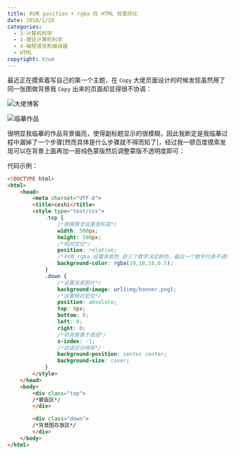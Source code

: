```yaml
---
title: 利用 position + rgba 将 HTML 背景灰化
date: 2018/1/20
categories:
  - 3-计算机科学
  - 1-理论计算机科学
  - 4-编程语言和编译器
  - HTML
copyright: true
---
```


最近正在摸索着写自己的第一个主题，在 `Copy` 大佬页面设计的时候发现虽然用了同一张图做背景我 `Copy` 出来的页面却显得很不协调：

![大佬博客][1]

![临摹作品][2]

很明显我临摹的作品背景偏亮，使得副标题显示的很模糊，因此我断定是我临摹过程中漏掉了一个步骤[然而具体是什么步骤就不得而知了]，经过我一顿百度摸索发现可以在背景上面再加一层纯色蒙版然后调整蒙版不透明度即可：

代码示例：

```html
<!DOCTYPE html>
<html>
    <head>
        <meta charset="UTF-8">
        <title>ceshi</title>
        <style type="text/css">
            .top {
                /*根据需求设置宽和高*/
                width: 500px;
                height: 500px;
                /*相对定位*/
                position: relative;
                /*利用 rgba 设置背景色 前三个数字决定颜色，最后一个数字代表不透明度，1为完全不透明*/
                background-color: rgba(19,18,16,0.5);
            }
            .down {
                /*设置背景图片*/
                background-image: url(img/banner.png);
                /*设置绝对定位*/
                position: absolute;
                top: 0px;
                bottom: 0;
                left: 0;
                right: 0;
                /*将背景置于底层*/
                z-index: -1;
                /*自适应分辨率*/
                background-position: center center;
                background-size: cover;
            }
        </style>
    </head>
    <body>
        <div class="top">
        /*蒙版区*/
        </div>

        <div class="down">
        /*背景图存放区*/
        </div>
    </body>
</html>
```

[1]: https://img.blanc.site/wiki/img/22.png
[2]: https://img.blanc.site/wiki/img/21.png